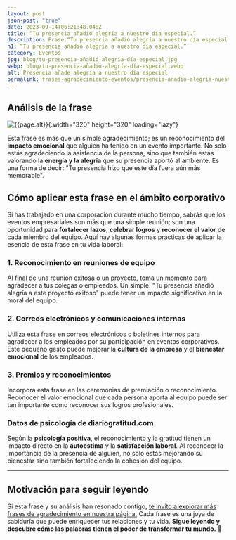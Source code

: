 ```yaml
---
layout: post
json-post: "true"
date: 2023-09-14T06:21:48.048Z
title: “Tu presencia añadió alegría a nuestro día especial.”
description: Frase:“Tu presencia añadió alegría a nuestro día especial.”Aprende cómo una simple frase de agradecimiento puede cambiar la dinámica de tu ambiente laboral.
h1: “Tu presencia añadió alegría a nuestro día especial.”
category: Eventos
jpg: blog/tu-presencia-añadió-alegría-día-especial.jpg
webp: blog/tu-presencia-añadió-alegría-día-especial.webp
alt: Presencia añade alegría a nuestro día especial
permalink: frases-agradecimiento-eventos/presencia-anadio-alegria-nuestro-dia-especial
---
```

## Análisis de la frase

![{{page.alt}}]({{site.baseurl}}/img/{{page.webp}}){:width="320" height="320" loading="lazy"}

Esta frase es más que un simple agradecimiento; es un reconocimiento del **impacto emocional** que alguien ha tenido en un evento importante. No solo estás agradeciendo la asistencia de la persona, sino que también estás valorando la **energía y la alegría** que su presencia aportó al ambiente. Es una forma de decir: "Tu presencia hizo que este día fuera aún más memorable".

## Cómo aplicar esta frase en el ámbito corporativo

Si has trabajado en una corporación durante mucho tiempo, sabrás que los eventos empresariales son más que una simple reunión; son una oportunidad para **fortalecer lazos**, **celebrar logros** y **reconocer el valor** de cada miembro del equipo. Aquí hay algunas formas prácticas de aplicar la esencia de esta frase en tu vida laboral:

### 1. Reconocimiento en reuniones de equipo

Al final de una reunión exitosa o un proyecto, toma un momento para agradecer a tus colegas o empleados. Un simple: "Tu presencia añadió alegría a este proyecto exitoso" puede tener un impacto significativo en la moral del equipo.

### 2. Correos electrónicos y comunicaciones internas

Utiliza esta frase en correos electrónicos o boletines internos para agradecer a los empleados por su participación en eventos corporativos. Este pequeño gesto puede mejorar la **cultura de la empresa** y el **bienestar emocional** de los empleados.

### 3. Premios y reconocimientos

Incorpora esta frase en las ceremonias de premiación o reconocimiento. Reconocer el valor emocional que cada persona aporta al equipo puede ser tan importante como reconocer sus logros profesionales.

### Datos de psicología de diariogratitud.com

Según la **psicología positiva**, el reconocimiento y la gratitud tienen un impacto directo en la **autoestima** y la **satisfacción laboral**. Al reconocer la importancia de la presencia de alguien, no solo estás mejorando su bienestar sino también fortaleciendo la cohesión del equipo.

- - -

## Motivación para seguir leyendo

Si esta frase y su análisis han resonado contigo, [te invito a explorar más frases de agradecimiento en nuestra página.](/)
Cada frase es una joya de sabiduría que puede enriquecer tus relaciones y tu vida. **Sigue leyendo y descubre cómo las palabras tienen el poder de transformar tu mundo.** 🌟